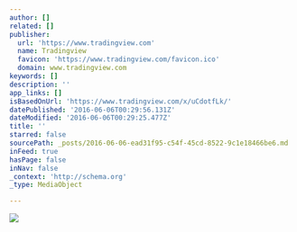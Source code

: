 ```yaml
---
author: []
related: []
publisher:
  url: 'https://www.tradingview.com'
  name: Tradingview
  favicon: 'https://www.tradingview.com/favicon.ico'
  domain: www.tradingview.com
keywords: []
description: ''
app_links: []
isBasedOnUrl: 'https://www.tradingview.com/x/uCdotfLk/'
datePublished: '2016-06-06T00:29:56.131Z'
dateModified: '2016-06-06T00:29:25.477Z'
title: ''
starred: false
sourcePath: _posts/2016-06-06-ead31f95-c54f-45cd-8522-9c1e18466be6.md
inFeed: true
hasPage: false
inNav: false
_context: 'http://schema.org'
_type: MediaObject

---
```

<article style=""><img src="https://www.tradingview.com/x/uCdotfLk/" /></article>